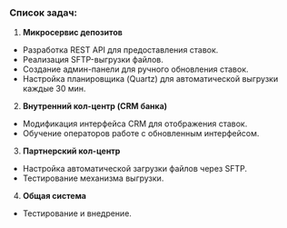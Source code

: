 ### Список задач:

1. **Микросервис депозитов**
- Разработка REST API для предоставления ставок.
- Реализация SFTP-выгрузки файлов.
- Создание админ-панели для ручного обновления ставок.
- Настройка планировщика (Quartz) для автоматической выгрузки каждые 30 мин.

2. **Внутренний кол-центр (CRM банка)**
- Модификация интерфейса CRM для отображения ставок.
- Обучение операторов работе с обновленным интерфейсом.

3. **Партнерский кол-центр**
- Настройка автоматической загрузки файлов через SFTP.
- Тестирование механизма выгрузки.

4. **Общая система**
- Тестирование и внедрение.